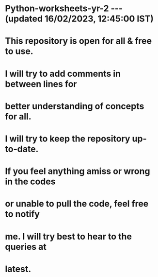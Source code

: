 # Python-worksheets-yr-2                         --- (updated 16/02/2023, 12:45:00 IST)

# This repository is open for all & free to use.
# I will try to add comments in between lines for
# better understanding of concepts for all.

# I will try to keep the repository up-to-date.
# If you feel anything amiss or wrong in the codes
# or unable to pull the code, feel free to notify
# me. I will try best to hear to the queries at
# latest.
